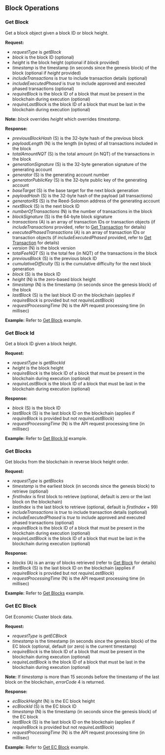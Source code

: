 Block Operations
-------------------

### Get Block

Get a block object given a block ID or block height.

**Request:**

*   _requestType_ is _getBlock_
*   _block_ is the block ID (optional)
*   _height_ is the block height (optional if _block_ provided)
*   _timestamp_ is the timestamp (in seconds since the genesis block) of the block (optional if _height_ provided)
*   _includeTransactions_ is _true_ to include transaction details (optional)
*   _includeExecutedPhased_ is _true_ to include approved and executed phased transactions (optional)
*   _requireBlock_ is the block ID of a block that must be present in the blockchain during execution (optional)
*   _requireLastBlock_ is the block ID of a block that must be last in the blockchain during execution (optional)

**Note:** _block_ overrides _height_ which overrides _timestamp_.

**Response:**

*   _previousBlockHash_ (S) is the 32-byte hash of the previous block
*   _payloadLength_ (N) is the length (in bytes) of all transactions included in the block
*   _totalAmountNQT_ (S) is the total amount (in NQT) of the transactions in the block
*   _generationSignature_ (S) is the 32-byte generation signature of the generating account
*   _generator_ (S) is the generating account number
*   _generatorPublicKey_ (S) is the 32-byte public key of the generating account
*   _baseTarget_ (S) is the base target for the next block generation
*   _payloadHash_ (S) is the 32-byte hash of the payload (all transactions)
*   _generatorRS_ (S) is the Reed-Solomon address of the generating account
*   _nextBlock_ (S) is the next block ID
*   _numberOfTransactions_ (N) is the number of transactions in the block
*   _blockSignature_ (S) is the 64-byte block signature
*   _transactions_ (A) is an array of transaction IDs or transaction objects (if _includeTransactions_ provided, refer to [Get Transaction](transactions.md#get-transaction "The Blue0x API") for details)
*   _executedPhasedTransactions_ (A) is an array of transaction IDs or transaction objects (if _includeExecutedPhased_ provided, refer to [Get Transaction](transactions.md#get-transaction "The Blue0x API") for details)
*   _version_ (N) is the block version
*   _totalFeeNQT_ (S) is the total fee (in NQT) of the transactions in the block
*   _previousBlock_ (S) is the previous block ID
*   _cumulativeDifficulty_ (S) is the cumulative difficulty for the next block generation
*   _block_ (S) is the block ID
*   _height_ (N) is the zero-based block height
*   _timestamp_ (N) is the timestamp (in seconds since the genesis block) of the block
*   _lastBlock_ (S) is the last block ID on the blockchain (applies if _requireBlock_ is provided but not _requireLastBlock_)
*   _requestProcessingTime_ (N) is the API request processing time (in millisec)

**Example:** Refer to [Get Block](API_Examples.md#get-block "The Blue0x API Examples") example.

### Get Block Id

Get a block ID given a block height.

**Request:**

*   _requestType_ is _getBlockId_
*   _height_ is the block height
*   _requireBlock_ is the block ID of a block that must be present in the blockchain during execution (optional)
*   _requireLastBlock_ is the block ID of a block that must be last in the blockchain during execution (optional)

**Response:**

*   _block_ (S) is the block ID
*   _lastBlock_ (S) is the last block ID on the blockchain (applies if _requireBlock_ is provided but not _requireLastBlock_)
*   _requestProcessingTime_ (N) is the API request processing time (in millisec)

**Example:** Refer to [Get Block Id](API_Examples.md#get-block-id "The Blue0x API Examples") example.

### Get Blocks

Get blocks from the blockchain in reverse block height order.

**Request:**

*   _requestType_ is _getBlocks_
*   _timestamp_ is the earliest block (in seconds since the genesis block) to retrieve (optional)
*   _firstIndex_ is first block to retrieve (optional, default is zero or the last block on the blockchain)
*   _lastIndex_ is the last block to retrieve (optional, default is _firstIndex_ + 99)
*   _includeTransactions_ is _true_ to include transaction details (optional)
*   _includeExecutedPhased_ is _true_ to include approved and executed phased transactions (optional)
*   _requireBlock_ is the block ID of a block that must be present in the blockchain during execution (optional)
*   _requireLastBlock_ is the block ID of a block that must be last in the blockchain during execution (optional)

**Response:**

*   _blocks_ (A) is an array of blocks retrieved (refer to [Get Block](#get-block "The Blue0x API") for details)
*   _lastBlock_ (S) is the last block ID on the blockchain (applies if _requireBlock_ is provided but not _requireLastBlock_)
*   _requestProcessingTime_ (N) is the API request processing time (in millisec)

**Example:** Refer to [Get Blocks](API_Examples.md#get-blocks "The Blue0x API Examples") example.

### Get EC Block

Get Economic Cluster block data.

**Request:**

*   _requestType_ is _getECBlock_
*   _timestamp_ is the timestamp (in seconds since the genesis block) of the EC block (optional, default (or zero) is the current timestamp)
*   _requireBlock_ is the block ID of a block that must be present in the blockchain during execution (optional)
*   _requireLastBlock_ is the block ID of a block that must be last in the blockchain during execution (optional)

**Note:** If _timestamp_ is more than 15 seconds before the timestamp of the last block on the blockchain, _errorCode_ 4 is returned.

**Response:**

*   _ecBlockHeight_ (N) is the EC block height
*   _ecBlockId_ (S) is the EC block ID
*   _timestamp_ (N) is the timestamp (in seconds since the genesis block) of the EC block
*   _lastBlock_ (S) is the last block ID on the blockchain (applies if _requireBlock_ is provided but not _requireLastBlock_)
*   _requestProcessingTime_ (N) is the API request processing time (in millisec)

**Example:** Refer to [Get EC Block](API_Examples.md#get-ec-block "The Blue0x API Examples") example.